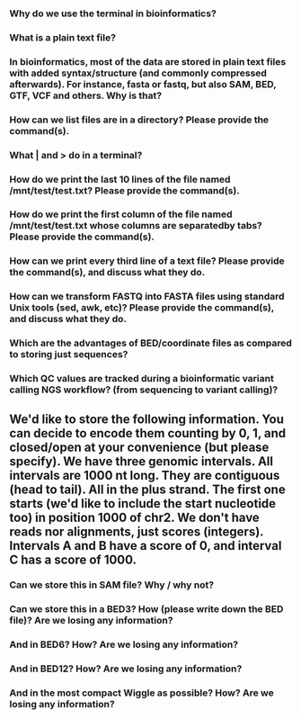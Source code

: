 ### Why do we use the terminal in bioinformatics?

### What is a plain text file?

### In bioinformatics, most of the data are stored in plain text files with added syntax/structure (and commonly compressed afterwards). For instance, fasta or fastq, but also SAM, BED, GTF, VCF and others. Why is that?

### How can we list files are in a directory? Please provide the command(s).

### What | and > do in a terminal?

### How do we print the last 10 lines of the file named /mnt/test/test.txt? Please provide the command(s).

### How do we print the first column of the file named /mnt/test/test.txt whose columns are separatedby tabs? Please provide the command(s).

### How can we print every third line of a text file? Please provide the command(s), and discuss what they do.

### How can we transform FASTQ into FASTA files using standard Unix tools (sed, awk, etc)? Please provide the command(s), and discuss what they do.

### Which are the advantages of BED/coordinate files as compared to storing just sequences?

### Which QC values are tracked during a bioinformatic variant calling NGS workflow? (from sequencing to variant calling)?

## We'd like to store the following information. You can decide to encode them counting by 0, 1, and closed/open at your convenience (but please specify). We have three genomic intervals. All intervals are 1000 nt long. They are contiguous (head to tail). All in the plus strand. The first one starts (we'd like to include the start nucleotide too) in position 1000 of chr2. We don't have reads nor alignments, just scores (integers). Intervals A and B have a score of 0, and interval C has a score of 1000.

### Can we store this in SAM file? Why / why not?

### Can we store this in a BED3? How (please write down the BED file)? Are we losing any information?

### And in BED6? How? Are we losing any information?

### And in BED12? How? Are we losing any information?

### And in the most compact Wiggle as possible? How? Are we losing any information?

